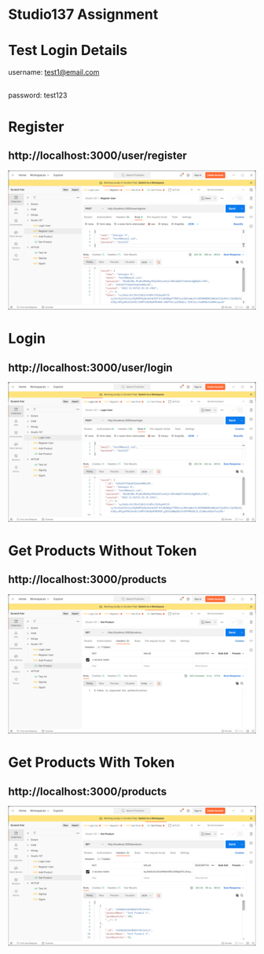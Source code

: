 # Studio137 Assignment

# Test Login Details

username: test1@email.com

##

password: test123

# Register

## http://localhost:3000/user/register

![alt text](./Screenshots/register.png)

# Login

## http://localhost:3000/user/login

![alt text](./Screenshots/login.png)

# Get Products Without Token

## http://localhost:3000/products

![alt text](./Screenshots/withouttoken.png)

# Get Products With Token

## http://localhost:3000/products

![alt text](./Screenshots/withtoken.png)
